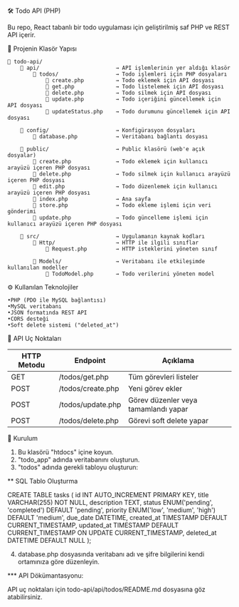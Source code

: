 🛠️ Todo API (PHP)

Bu repo, React tabanlı bir todo uygulaması için geliştirilmiş saf PHP ve REST API içerir.

📂 Projenin Klasör Yapısı

```plaintext
📁 todo-api/
    📁 api/                        → API işlemlerinin yer aldığı klasör
        📁 todos/                  → Todo işlemleri için PHP dosyaları
            📄 create.php          → Todo eklemek için API dosyası
            📄 get.php             → Todo listelemek için API dosyası
            📄 delete.php          → Todo silmek için API dosyası
            📄 update.php          → Todo içeriğini güncellemek için API dosyası
            📄 updateStatus.php    → Todo durumunu güncellemek için API dosyası

    📁 config/                     → Konfigürasyon dosyaları
        📄 database.php            → Veritabanı bağlantı dosyası

    📁 public/                     → Public klasörü (web'e açık dosyalar)
        📄 create.php              → Todo eklemek için kullanıcı arayüzü içeren PHP dosyası
        📄 delete.php              → Todo silmek için kullanıcı arayüzü içeren PHP dosyası
        📄 edit.php                → Todo düzenlemek için kullanıcı arayüzü içeren PHP dosyası
        📄 index.php               → Ana sayfa
        📄 store.php               → Todo ekleme işlemi için veri gönderimi
        📄 update.php              → Todo güncelleme işlemi için kullanıcı arayüzü içeren PHP dosyası

    📁 src/                        → Uygulamanın kaynak kodları
        📁 Http/                   → HTTP ile ilgili sınıflar
            📄 Request.php         → HTTP isteklerini yöneten sınıf

        📁 Models/                 → Veritabanı ile etkileşimde kullanılan modeller
            📄 TodoModel.php       → Todo verilerini yöneten model
```

⚙️ Kullanılan Teknolojiler

	•PHP (PDO ile MySQL bağlantısı)
	•MySQL veritabanı
	•JSON formatında REST API
	•CORS desteği
	•Soft delete sistemi ("deleted_at")


🧪 API Uç Noktaları

| HTTP Metodu | Endpoint              | Açıklama                                      |
|-------------|-----------------------|-----------------------------------------------|
| GET         | /todos/get.php        | Tüm görevleri listeler                        |
| POST        | /todos/create.php     | Yeni görev ekler                              |
| POST        | /todos/update.php     | Görev düzenler veya tamamlandı yapar          |
| POST        | /todos/delete.php     | Görevi soft delete yapar                      |

🧰 Kurulum

1. Bu klasörü "htdocs" içine koyun.
2. "todo_app" adında veritabanını oluşturun.
3. "todos" adında gerekli tabloyu oluşturun:

** SQL Tablo Oluşturma

CREATE TABLE tasks (
  	id INT AUTO_INCREMENT PRIMARY KEY,
  	title VARCHAR(255) NOT NULL,
  	description TEXT,
  	status ENUM('pending', 'completed') DEFAULT 'pending',
  	priority ENUM('low', 'medium', 'high') DEFAULT 'medium',
  	due_date DATETIME,
  	created_at TIMESTAMP DEFAULT CURRENT_TIMESTAMP,
  	updated_at TIMESTAMP DEFAULT CURRENT_TIMESTAMP ON UPDATE CURRENT_TIMESTAMP,
  	deleted_at DATETIME DEFAULT NULL
);

4. database.php dosyasında veritabanı adı ve şifre bilgilerini kendi ortamınıza göre düzenleyin.

*** API Dökümantasyonu:

API uç noktaları için todo-api/api/todos/README.md dosyasına göz atabilirsiniz.
